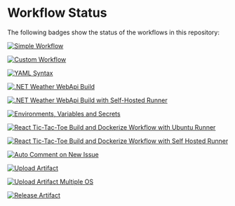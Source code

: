 # Workflow Status

The following badges show the status of the workflows in this repository:

[![Simple Workflow](https://github.com/prasadhonrao/github-actions-workshop/actions/workflows/simple-workflow.yml/badge.svg)](https://github.com/prasadhonrao/github-actions-workshop/actions/workflows/simple-workflow.yml)

[![Custom Workflow](https://github.com/prasadhonrao/github-actions-workshop/actions/workflows/custom-workflow.yml/badge.svg)](https://github.com/prasadhonrao/github-actions-workshop/actions/workflows/custom-workflow.yml)

[![YAML Syntax](https://github.com/prasadhonrao/github-actions-workshop/actions/workflows/yaml-syntax.yml/badge.svg)](https://github.com/prasadhonrao/github-actions-workshop/actions/workflows/yaml-syntax.yml)

[![.NET Weather WebApi Build](https://github.com/prasadhonrao/github-actions-workshop/actions/workflows/dotnet-weather-webapi-build.yml/badge.svg)](https://github.com/prasadhonrao/github-actions-workshop/actions/workflows/dotnet-weather-webapi-build.yml)

[![.NET Weather WebApi Build with Self-Hosted Runner](https://github.com/prasadhonrao/github-actions-workshop/actions/workflows/dotnet-weather-webapi-build-self-hosted-runner.yml/badge.svg)](https://github.com/prasadhonrao/github-actions-workshop/actions/workflows/dotnet-weather-webapi-build-self-hosted-runner.yml)

[![Environments, Variables and Secrets](https://github.com/prasadhonrao/github-actions-workshop/actions/workflows/environments-variables-and-secrets.yml/badge.svg)](https://github.com/prasadhonrao/github-actions-workshop/actions/workflows/environments-variables-and-secrets.yml)

[![React Tic-Tac-Toe Build and Dockerize Workflow with Ubuntu Runner](https://github.com/prasadhonrao/github-actions-workshop/actions/workflows/react-tic-tac-toe-build-dockerize-ubuntu-runner.yml/badge.svg)](https://github.com/prasadhonrao/github-actions-workshop/actions/workflows/react-tic-tac-toe-build-dockerize-ubuntu-runner.yml)

[![React Tic-Tac-Toe Build and Dockerize Workflow with Self Hosted Runner](https://github.com/prasadhonrao/github-actions-workshop/actions/workflows/react-tic-tac-toe-build-dockerize-self-hosted-runner.yml/badge.svg)](https://github.com/prasadhonrao/github-actions-workshop/actions/workflows/react-tic-tac-toe-build-dockerize-self-hosted-runner.yml)

[![Auto Comment on New Issue](https://github.com/prasadhonrao/github-actions-workshop/actions/workflows/auto-comment-on-new-issue-using-github-script.yml/badge.svg)](https://github.com/prasadhonrao/github-actions-workshop/actions/workflows/auto-comment-on-new-issue-using-github-script.yml)

[![Upload Artifact](https://github.com/prasadhonrao/github-actions-workshop/actions/workflows/upload-artifact.yml/badge.svg)](https://github.com/prasadhonrao/github-actions-workshop/actions/workflows/upload-artifact.yml)

[![Upload Artifact Multiple OS](https://github.com/prasadhonrao/github-actions-workshop/actions/workflows/upload-artifact-multiple-os.yml/badge.svg)](https://github.com/prasadhonrao/github-actions-workshop/actions/workflows/upload-artifact-multiple-os.yml)

[![Release Artifact](https://github.com/prasadhonrao/github-actions-workshop/actions/workflows/release-artifact.yml/badge.svg)](https://github.com/prasadhonrao/github-actions-workshop/actions/workflows/release-artifact.yml)
